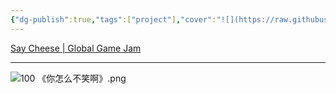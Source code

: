 ```yaml
---
{"dg-publish":true,"tags":["project"],"cover":"![](https://raw.githubusercontent.com/Kairitsuhou/ImageHost/main/100%20%E3%80%8A%E4%BD%A0%E6%80%8E%E4%B9%88%E4%B8%8D%E7%AC%91%E5%95%8A%E3%80%8B.png)","description":"It's New Year, give us a smile.","dg-note-icon":"3","permalink":"/900.Publish/你怎么不笑啊（どうしてわらわないの）/","dgPassFrontmatter":true,"noteIcon":"3"}
---
```


[Say Cheese | Global Game Jam](https://globalgamejam.org/games/2024/say-cheese-5)

---
![100 《你怎么不笑啊》.png](/img/user/700.Attachments/100%20%E3%80%8A%E4%BD%A0%E6%80%8E%E4%B9%88%E4%B8%8D%E7%AC%91%E5%95%8A%E3%80%8B.png)